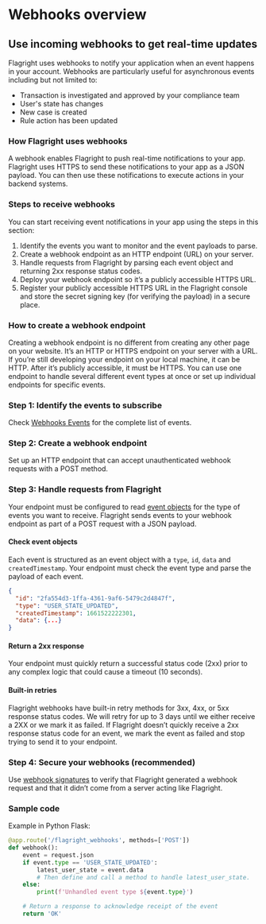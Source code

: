 # Webhooks overview

## Use incoming webhooks to get real-time updates

Flagright uses webhooks to notify your application when an event happens in your account. Webhooks are particularly useful for asynchronous events including but not limited to:

- Transaction is investigated and approved by your compliance team
- User's state has changes
- New case is created
- Rule action has been updated

### How Flagright uses webhooks

A webhook enables Flagright to push real-time notifications to your app. Flagright uses HTTPS to send these notifications to your app as a JSON payload. You can then use these notifications to execute actions in your backend systems.

### Steps to receive webhooks

You can start receiving event notifications in your app using the steps in this section:

1. Identify the events you want to monitor and the event payloads to parse.
2. Create a webhook endpoint as an HTTP endpoint (URL) on your server.
3. Handle requests from Flagright by parsing each event object and returning 2xx response status codes.
4. Deploy your webhook endpoint so it’s a publicly accessible HTTPS URL.
5. Register your publicly accessible HTTPS URL in the Flagright console and store the secret signing key (for verifying the payload) in a secure place.

### How to create a webhook endpoint

Creating a webhook endpoint is no different from creating any other page on your website. It’s an HTTP or HTTPS endpoint on your server with a URL. If you’re still developing your endpoint on your local machine, it can be HTTP. After it’s publicly accessible, it must be HTTPS. You can use one endpoint to handle several different event types at once or set up individual endpoints for specific events.

### Step 1: Identify the events to subscribe

Check [Webhooks Events](<(./webhooks-events.md)>) for the complete list of events.

### Step 2: Create a webhook endpoint

Set up an HTTP endpoint that can accept unauthenticated webhook requests with a POST method.

### Step 3: Handle requests from Flagright

Your endpoint must be configured to read [event objects](<(./webhooks-events.md)>) for the type of events you want to receive. Flagright sends events to your webhook endpoint as part of a POST request with a JSON payload.

#### Check event objects

Each event is structured as an event object with a `type`, `id`, `data` and `createdTimestamp`. Your endpoint must check the event type and parse the payload of each event.

```json
{
  "id": "2fa554d3-1ffa-4361-9af6-5479c2d4847f",
  "type": "USER_STATE_UPDATED",
  "createdTimestamp": 1661522222301,
  "data": {...}
}
```

#### Return a 2xx response

Your endpoint must quickly return a successful status code (2xx) prior to any complex logic that could cause a timeout (10 seconds).

#### Built-in retries

Flagright webhooks have built-in retry methods for 3xx, 4xx, or 5xx response status codes. We will retry for up to 3 days until we either receive a 2XX or we mark it as failed. If Flagright doesn’t quickly receive a 2xx response status code for an event, we mark the event as failed and stop trying to send it to your endpoint.

### Step 4: Secure your webhooks (recommended)

Use [webhook signatures](<(./webhooks-signatures.md)>) to verify that Flagright generated a webhook request and that it didn’t come from a server acting like Flagright.

### Sample code

Example in Python Flask:

```python
@app.route('/flagright_webhooks', methods=['POST'])
def webhook():
    event = request.json
    if event.type == 'USER_STATE_UPDATED':
        latest_user_state = event.data
        # Then define and call a method to handle latest_user_state.
    else:
        print(f'Unhandled event type ${event.type}')

    # Return a response to acknowledge receipt of the event
    return 'OK'
```
